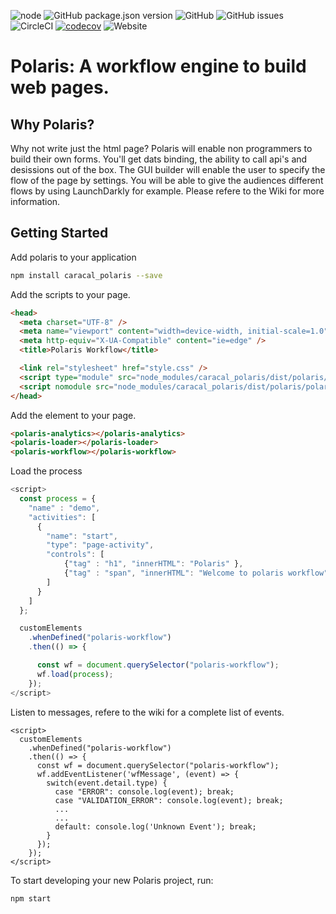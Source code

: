 ![node](https://img.shields.io/node/v/@stencil/core)
![GitHub package.json version](https://img.shields.io/github/package-json/v/Caracal-IT/polaris)
![GitHub](https://img.shields.io/github/license/Caracal-IT/polaris)
![GitHub issues](https://img.shields.io/github/issues/Caracal-IT/polaris)
![CircleCI](https://img.shields.io/circleci/build/github/Caracal-IT/polaris)
[![codecov](https://codecov.io/gh/Caracal-IT/polaris/branch/master/graph/badge.svg)](https://codecov.io/gh/Caracal-IT/polaris)
![Website](https://img.shields.io/website?url=https%3A%2F%2Fcaracal-it.github.io%2Fpolaris)

# Polaris: A workflow engine to build web pages.

## Why Polaris?
Why not write just the html page? Polaris will enable non programmers to build their own forms.
You'll get dats binding, the ability to call api's and desissions out of the box. The GUI builder
will enable the user to specify the flow of the page by settings. You will be able to give the audiences 
different flows by using LaunchDarkly for example. Please refere to the Wiki for more information.

## Getting Started

Add polaris to your application

```bash
npm install caracal_polaris --save
```

Add the scripts to your page.

```html
<head>
  <meta charset="UTF-8" />
  <meta name="viewport" content="width=device-width, initial-scale=1.0" />
  <meta http-equiv="X-UA-Compatible" content="ie=edge" />
  <title>Polaris Workflow</title>

  <link rel="stylesheet" href="style.css" />
  <script type="module" src="node_modules/caracal_polaris/dist/polaris/polaris.esm.js"></script>
  <script nomodule src="node_modules/caracal_polaris/dist/polaris/polaris.js"></script>
</head>
```

Add the element to your page.

```html
<polaris-analytics></polaris-analytics>
<polaris-loader></polaris-loader>
<polaris-workflow></polaris-workflow>
```
Load the process

```javascript
<script>
  const process = {
    "name" : "demo",
    "activities": [
      {
        "name": "start",
        "type": "page-activity",            
        "controls": [
            {"tag" : "h1", "innerHTML": "Polaris" },
            {"tag" : "span", "innerHTML": "Welcome to polaris workflow" }                    
        ]        
      }
    ]
  };

  customElements
    .whenDefined("polaris-workflow")
    .then(() => {

      const wf = document.querySelector("polaris-workflow");
      wf.load(process);
    });
</script>
```

Listen to messages, refere to the wiki for a complete list of events.

```tsx
<script>
  customElements
    .whenDefined("polaris-workflow")
    .then(() => {
      const wf = document.querySelector("polaris-workflow");
      wf.addEventListener('wfMessage', (event) => {
        switch(event.detail.type) {
          case "ERROR": console.log(event); break;
          case "VALIDATION_ERROR": console.log(event); break;
          ...
          ...
          default: console.log('Unknown Event'); break;
        }
      });
    });
</script>
```

To start developing your new Polaris project, run:

```bash
npm start
```
